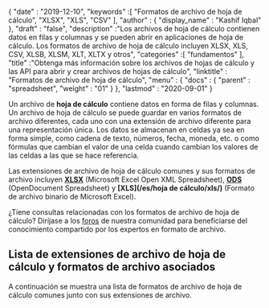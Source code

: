 {
  "date" : "2019-12-10",
  "keywords" :[ "Formatos de archivo de hoja de cálculo", "XLSX", "XLS", "CSV" ],
  "author" : {
    "display_name" : "Kashif Iqbal"
},
  "draft" : "false",
  "description" :"Los archivos de hoja de cálculo contienen datos en filas y columnas y se pueden abrir en aplicaciones de hoja de cálculo. Los formatos de archivo de hoja de cálculo incluyen XLSX, XLS, CSV, XLSB, XLSM, XLT, XLTX y otros",
  "categories" :[ "fundamentos" ],
  "title" :"Obtenga más información sobre los archivos de hojas de cálculo y las API para abrir y crear archivos de hojas de cálculo",
  "linktitle" : "Formatos de archivo de hoja de cálculo",
  "menu" : {
    "docs" : {
      "parent" : "spreadsheet",
      "weight" : "01"
}
},
  "lastmod" : "2020-09-01"
}

Un archivo de **hoja de cálculo** contiene datos en forma de filas y columnas. Un archivo de hoja de cálculo se puede guardar en varios formatos de archivo diferentes, cada uno con una extensión de archivo diferente para una representación única. Los datos se almacenan en celdas ya sea en forma simple, como cadena de texto, números, fecha, moneda, etc. o como fórmulas que cambian el valor de una celda cuando cambian los valores de las celdas a las que se hace referencia.

Las extensiones de archivo de hoja de cálculo comunes y sus formatos de archivo incluyen **[XLSX](/es/spreadsheet/xlsx/)** (Microsoft Excel Open XML Spreadsheet), **[ODS](/es/spreadsheet/ods/)** (OpenDocument Spreadsheet) y **[XLS](/es/hoja de cálculo/xls/)** (Formato de archivo binario de Microsoft Excel).

¿Tiene consultas relacionadas con los formatos de archivo de hoja de cálculo? Diríjase a los [foros](https://forum.fileformat.com/c/spreadsheet/6) de nuestra comunidad para beneficiarse del conocimiento compartido por los expertos en formato de archivo.

## Lista de extensiones de archivo de hoja de cálculo y formatos de archivo asociados

A continuación se muestra una lista de formatos de archivo de hoja de cálculo comunes junto con sus extensiones de archivo.

